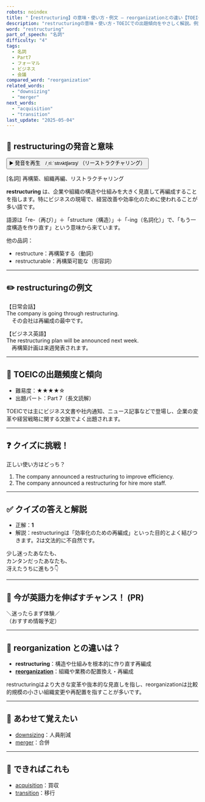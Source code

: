 ```yaml
---
robots: noindex
title: "【restructuring】の意味・使い方・例文 ― reorganizationとの違い【TOEIC英単語】"
description: "restructuringの意味・使い方・TOEICでの出題傾向をやさしく解説。例文・クイズ付きでreorganizationとの違いもわかりやすく学べます。"
word: "restructuring"
part_of_speech: "名詞"
difficulty: "4"
tags:
  - 名詞
  - Part7
  - フォーマル
  - ビジネス
  - 会議
compared_word: "reorganization"
related_words:
  - "downsizing"
  - "merger"
next_words:
  - "acquisition"
  - "transition"
last_update: "2025-05-04"
---
```


## 🔰 restructuringの発音と意味

<button class="play-audio" onclick="playTTS('restructuring')">
  <span class="play-audio-main">
    ▶️ 発音を再生　/ˌriːˈstrʌktʃərɪŋ/
  </span>
  <span class="play-audio-sub">
    （リーストラクチャリング）
  </span>
</button>

[名詞] 再構築、組織再編、リストラクチャリング

**restructuring** は、企業や組織の構造や仕組みを大きく見直して再編成することを指します。特にビジネスの現場で、経営改善や効率化のために使われることが多い語です。

語源は「re-（再び）」＋「structure（構造）」＋「-ing（名詞化）」で、「もう一度構造を作り直す」という意味から来ています。

他の品詞：  
- restructure：再構築する（動詞）
- restructurable：再構築可能な（形容詞）

---

## ✏️ restructuringの例文

【日常会話】  
The company is going through restructuring.  
　その会社は再編成の最中です。

【ビジネス英語】  
The restructuring plan will be announced next week.  
　再構築計画は来週発表されます。

---

## 🎯 TOEICの出題頻度と傾向

- 難易度：★★★★☆
- 出題パート：Part 7（長文読解）

TOEICでは主にビジネス文書や社内通知、ニュース記事などで登場し、企業の変革や経営戦略に関する文脈でよく出題されます。

---

## ❓ クイズに挑戦！

正しい使い方はどっち？

1. The company announced a restructuring to improve efficiency.  
2. The company announced a restructuring for hire more staff.

---

## ✅ クイズの答えと解説

- 正解：**1**
- 解説：restructuringは「効率化のための再編成」といった目的とよく結びつきます。2は文法的に不自然です。

少し迷ったあなたも、  
カンタンだったあなたも、  
冴えたうちに進もう👇️

---

## 🚀 今が英語力を伸ばすチャンス！ (PR)

<div class="info-center">
＼迷ったらまず体験／<br>  
（おすすめ情報予定）
</div>

---

## 🤔  reorganization との違いは？

- **restructuring**：構造や仕組みを根本的に作り直す再編成
- **[reorganization](/word/reorganization/)**：組織や業務の配置換え・再編成

restructuringはより大きな変革や抜本的な見直しを指し、reorganizationは比較的規模の小さい組織変更や再配置を指すことが多いです。

---

## 🧩 あわせて覚えたい

- [downsizing](/word/downsizing/)：人員削減
- [merger](/word/merger/)：合併

---

## 📖 できればこれも

- [acquisition](/word/acquisition/)：買収
- [transition](/word/transition/)：移行

<!-- cvid: aid48_bid39 -->
